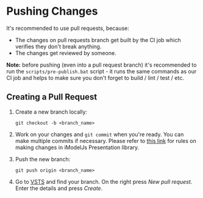 # Pushing Changes

It's recommended to use pull requests, because:
- The changes on pull requests branch get built by the CI job
which verifies they don't break anything.
- The changes get reviewed by someone.

**Note:** before pushing (even into a pull request branch) it's recommended
to run the `scripts/pre-publish.bat` script - it runs the same commands as
our CI job and helps to make sure you don't forget to build / lint /
test / etc.

## Creating a Pull Request

1. Create a new branch locally:
    ```batch
    git checkout -b <branch_name>
    ```

2. Work on your changes and `git commit` when you're ready. You can make
multiple commits if necessary. Please refer to [this link](./Commiting.md)
for rules on making changes in iModelJs Presentation library.

3. Push the new branch:
   ```batch
   git push origin <branch_name>
   ```

4. Go to [VSTS](https://tfs.bentley.com/tfs/ProductLine/Platform%20Technology/_git/)
and find your branch. On the right press *New pull request*.
Enter the details and press *Create*.
